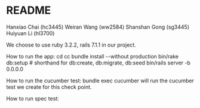 # README
Hanxiao Chai (hc3445)
Weiran Wang (ww2584)
Shanshan Gong (sg3445)
Huiyuan Li (hl3700) 


We choose to use ruby 3.2.2, rails 7.1.1 in our project.

How to run the app:
cd cc 
bundle install --without production
bin/rake db:setup # shorthand for db:create, db:migrate, db:seed
bin/rails server -b 0.0.0.0

How to run the cucumber test:
bundle exec cucumber
will run the cucumber test we create for this check point.

How to run spec test: